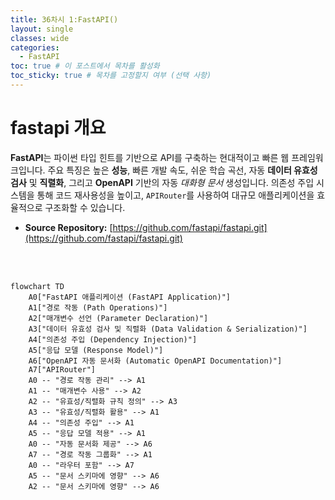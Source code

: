 ```yaml
---
title: 36차시 1:FastAPI()
layout: single
classes: wide
categories:
  - FastAPI
toc: true # 이 포스트에서 목차를 활성화
toc_sticky: true # 목차를 고정할지 여부 (선택 사항)
---
```


# fastapi 개요

**FastAPI**는 파이썬 타입 힌트를 기반으로 API를 구축하는 현대적이고 빠른 웹 프레임워크입니다.
주요 특징은 높은 **성능**, 빠른 개발 속도, 쉬운 학습 곡선, 자동 **데이터 유효성 검사** 및 **직렬화**, 그리고 **OpenAPI** 기반의 자동 *대화형 문서* 생성입니다.
의존성 주입 시스템을 통해 코드 재사용성을 높이고, `APIRouter`를 사용하여 대규모 애플리케이션을 효율적으로 구조화할 수 있습니다.


*   **Source Repository:** [https://github.com/fastapi/fastapi.git](https://github.com/fastapi/fastapi.git)
<br>
<br>

```mermaid
flowchart TD
    A0["FastAPI 애플리케이션 (FastAPI Application)"]
    A1["경로 작동 (Path Operations)"]
    A2["매개변수 선언 (Parameter Declaration)"]
    A3["데이터 유효성 검사 및 직렬화 (Data Validation & Serialization)"]
    A4["의존성 주입 (Dependency Injection)"]
    A5["응답 모델 (Response Model)"]
    A6["OpenAPI 자동 문서화 (Automatic OpenAPI Documentation)"]
    A7["APIRouter"]
    A0 -- "경로 작동 관리" --> A1
    A1 -- "매개변수 사용" --> A2
    A2 -- "유효성/직렬화 규칙 정의" --> A3
    A3 -- "유효성/직렬화 활용" --> A1
    A4 -- "의존성 주입" --> A1
    A5 -- "응답 모델 적용" --> A1
    A0 -- "자동 문서화 제공" --> A6
    A7 -- "경로 작동 그룹화" --> A1
    A0 -- "라우터 포함" --> A7
    A5 -- "문서 스키마에 영향" --> A6
    A2 -- "문서 스키마에 영향" --> A6
```
